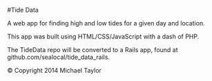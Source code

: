#Tide Data

A web app for finding high and low tides for a given day and location.

This app was built using HTML/CSS/JavaScript with a dash of PHP.

The TideData repo will be converted to a Rails app, found at github.com/sealocal/tide_data_rails.


&copy; Copyright 2014 Michael Taylor
